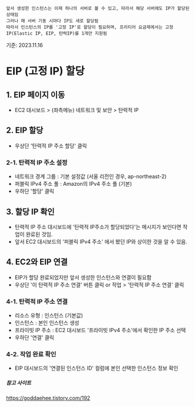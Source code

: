 ```
앞서 생성한 인스턴스는 이제 하나의 서버로 볼 수 있고, 따라서 해당 서버에도 IP가 할당된 상태임
그러나 매 서버 기동 시마다 IP도 새로 할당됨
따라서 인스턴스의 IP를 '고정 IP'로 할당이 필요하며, 프리티어 요금제에서는 고정IP(Elastic IP, EIP, 탄력IP)를 1개만 지원됨
```
기준: 2023.11.16


# EIP (고정 IP) 할당

## 1. EIP 페이지 이동
- EC2 대시보드 > (좌측메뉴) 네트워크 및 보안 > 탄력적 IP

## 2. EIP 할당
- 우상단 '탄력적 IP 주소 할당' 클릭

### 2-1. 탄력적 IP 주소 설정
* 네트워크 경계 그룹 : 기본 설정값 (서울 리전인 경우, ap-northeast-2)
* 퍼블릭 IPv4 주소 풀 : Amazon의 IPv4 주소 풀 (기본)
* 우하단 '할당' 클릭

## 3. 할당 IP 확인
- 탄력적 IP 주소 대시보드에 '탄력적 IP주소가 할당되었다'는 메시지가 보인다면 작업이 완료된 것임.
- 앞서 EC2 대시보드의 '퍼블릭 IPv4 주소' 에서 봤던 IP와 상이한 것을 알 수 있음.

## 4. EC2와 EIP 연결
- EIP가 할당 완료되었지만 앞서 생성한 인스턴스와 연결이 필요함
- 우상단 '이 탄력적 IP 주소 연결' 버튼 클릭 or 작업 > '탄력적 IP 주소 연결' 클릭

### 4-1. 탄력적 IP 주소 연결
* 리소스 유형 : 인스턴스 (기본값)
* 인스턴스 : 본인 인스턴스 생성
* 프라이빗 IP 주소 : EC2 대시보드 '프라이빗 IPv4 주소'에서 확인한 IP 주소 선택
* 우하단 '연결' 클릭

### 4-2. 작업 완료 확인
- EIP 대시보드의 '연결된 인스턴스 ID' 컬럼에 본인 선택한 인스턴스 정보 확인


##### 참고 사이트
https://goddaehee.tistory.com/192

